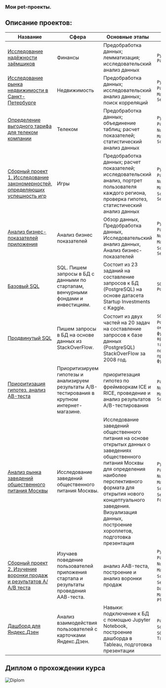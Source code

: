 ### Мои pet-проекты.

## Описание проектов:
|Название   	|Сфера   	|Основные этапы   	|Стек   	|
|---	|---	|---	|---	|
|[Исследование надёжности заёмщиков](https://github.com/Vorosh/Data_Analyst_YP/blob/main/finance/project2_git.ipynb)   	|Финансы   	|Предобработка данных; лемматизация; исследовательский анализ данных   	|`Python`, `Pandas`   	|
|[Исследование рынка недвижимости в Санкт-Петербурге](https://github.com/Vorosh/Data_Analyst_YP/blob/main/realty/project3_git.ipynb)   	|Недвижимость   	|Предобработка данных; исследовательский анализ данных; поиск корреляций   	|`Python`, `Pandas`, `Matplotlib`, `Seaborn`   	|
|[Определение выгодного тарифа для телеком компании](https://github.com/Vorosh/Data_Analyst_YP/blob/main/telekom/project4_git.ipynb)   	|Телеком   	|Предобработка данных; объединение таблиц; расчет показателей; статистический анализ данных   	|`Python`, `Pandas`, `NumPy`, `Matplotlib`, `SciPy`   	|
|[Сборный проект 1. Исследование закономерностей, определяющих успешность игр](https://github.com/Vorosh/Data_Analyst_YP/blob/main/gamedev/gamedev_sborn_git.ipynb)   	|Игры   	|Предобработка данных; расчет показателей; исследовательский анализ, портрет пользователя каждого региона, проверка гипотез, статистический анализ данных   	|`Python`, `Pandas`, `NumPy`, `Matplotlib`, `SciPy`, `Seaborn`   	|
|[Анализ бизнес-показателей приложения](https://github.com/Vorosh/Data_Analyst_YP/blob/main/Analysis%20of%20business%20indicators%20of%20the%20entertainment%20application/Analysis%20of%20business%20indicators%20of%20the%20entertainment%20application%20ProcrastinatePRO%2B.ipynb)	|Анализ бизнес показателей |Обзор данных, Предобработка данных, Исследовательский анализ данных, Анализ бизнес-показателей	| `Python`, `Pandas`, `NumPy`, `Matplotlib`, `SciPy`, `Seaborn`|
|[Базовый SQL](https://github.com/Vorosh/Data_Analyst_YP/blob/main/basic_sql/basic_sql_project.sql) | SQL. Пишем запросы в БД с данными по стартапам, венчурными фондами и инвестициям.  |  Состоит из 23 заданий на составление запросов к БД (PostgreSQL) на основе датасета Startup Investments с Kaggle. | `SQL`, `PostgreSQL`|
|[Продвинутый SQL](https://github.com/Vorosh/Data_Analyst_YP/blob/main/advance_sql/advance_sql_project.sql) | Пишем запросы в БД на основе данных из StackOverFlow. | Состоит из двух частей на 20 задач на составление запросов к базе данных (PostgreSQL) StackOverFlow за 2008 год.| `SQL`, `PostgreSQL`, `оконные функции`, `временные таблицы`, `подзапросы`, `продвинутые функции SQL` | 
[Приоритизация гипотез, анализ AB-теста](https://github.com/Vorosh/Data_Analyst_YP/blob/main/AB_test/AB%20test.ipynb) | Приоритизируем гипотезы и анализируем результаты A/B-тестирования в крупном интернет-магазине.| приоритезация гипотез по фреймворкам ICE и RICE, проведение и анализ результатов A/B-тестирования | `Pandas`, `NumPy`, `Matplotlib`, `SciPy` |
[Анализ рынка заведений общественного питания Москвы](https://nbviewer.org/github/Vorosh/Data_Analyst_YP/blob/main/Moscow_cafe/project7_final_git.ipynb) | Исследование заведений общественного питания Москвы. | Исследование заведений общественного питания на основе открытых данных о заведениях общественного питания Москвы для определения наиболее перспективного формата для открытия нового концептуального заведения. Визуализация данных, построение хороплетов, подготовка презентация | `Python`, `Pandas`, `NumPy`, `Matplotlib`, `SciPy`, `Seaborn`,  `Folium`|
[Сборный проект 2. Изучение воронки продаж и результатов А/А/В теста](https://github.com/Vorosh/Data_Analyst_YP/blob/main/A_A_B%20test/sborn2_final.ipynb) | Изучаев поведение пользователей приложения стартапа и результаты проведения ААВ-теста. | анализ AAB-теста, построение и анализ воронки продаж | `Python`, `Pandas`, `NumPy`, `Matplotlib`, `SciPy`, `Seaborn`, `Datetime`, `Math`, `Plotly` |
[Дашборд для Яндекс.Дзен](https://github.com/Vorosh/Data_Analyst_YP/blob/main/Tableau%20Yandex-Dzen/project8_tableau.ipynb) | Анализ взаимодействия пользователей с карточками Яндекс.Дзен. | Навыки: подключение к БД с помощью Jupyter Notebook, построение дашборда в Tableau, подготовка презентации | `Pandas`, `Sqlalchemy`, `SQL`, `Tableau`|


## Диплом о прохождении курса

![Diplom](https://www.clipartmax.com/png/middle/265-2655834_work-in-progress-icon.png)
